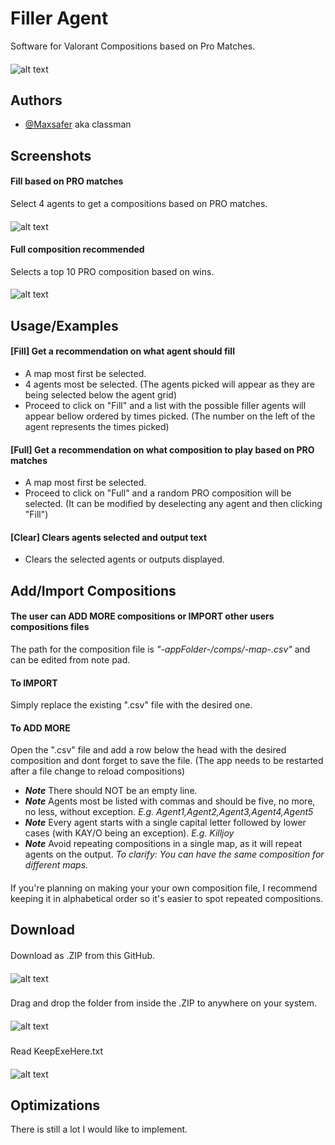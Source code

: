 
# Filler Agent

Software for Valorant Compositions based on Pro Matches.
####
![alt text](https://drive.google.com/uc?export=view&id=1btD6Ww7JUm2eYO5r69SX9pvCwc19VSB9)
## Authors

- [@Maxsafer](https://www.github.com/Maxsafer) aka classman


## Screenshots

#### Fill based on PRO matches
Select 4 agents to get a compositions based on PRO matches.
#### 
![alt text](https://drive.google.com/uc?export=view&id=1BQ2EKViUNd9s_cr9qW9w1gI-CLiIQ3m2)

#### Full composition recommended
Selects a top 10 PRO composition based on wins.
#### 
![alt text](https://drive.google.com/uc?export=view&id=1v_tggvCTl-qCB9fCG7QiL7aNQHXuqh8i)
## Usage/Examples
#### [Fill] Get a recommendation on what agent should fill
* A map most first be selected.
* 4 agents most be selected. (The agents picked will appear as they are being selected below the agent grid)
* Proceed to click on "Fill" and a list with the possible filler agents will appear bellow ordered by times picked. (The number on the left of the agent represents the times picked)
#### [Full] Get a recommendation on what composition to play based on PRO matches
* A map most first be selected.
* Proceed to click on "Full" and a random PRO composition will be selected. (It can be modified by deselecting any agent and then clicking "Fill")
#### [Clear] Clears agents selected and output text
* Clears the selected agents or outputs displayed.
## Add/Import Compositions

#### The user can ADD MORE compositions or IMPORT other users compositions files
The path for the composition file is *"-appFolder-/comps/-map-.csv"* and can be edited from note pad.

#### To IMPORT
Simply replace the existing ".csv" file with the desired one.

#### To ADD MORE
Open the ".csv" file and add a row below the head with the desired composition and dont forget to save the file. (The app needs to be restarted after a file change to reload compositions)
* ***Note*** There should NOT be an empty line.
* ***Note*** Agents most be listed with commas and should be five, no more, no less, without exception. *E.g. Agent1,Agent2,Agent3,Agent4,Agent5*
* ***Note*** Every agent starts with a single capital letter followed by lower cases (with KAY/O being an exception). *E.g. Killjoy*
* ***Note*** Avoid repeating compositions in a single map, as it will repeat agents on the output. *To clarify: You can have the same composition for different maps.*

####
If you're planning on making your your own composition file, I recommend keeping it in alphabetical order so it's easier to spot repeated compositions.

## Download
####
Download as .ZIP from this GitHub.
#### 
![alt text](https://drive.google.com/uc?export=view&id=1nnKBHeV-LQqsp8t1qFmaA21Vo9RaUL9H)

###
Drag and drop the folder from inside the .ZIP to anywhere on your system.
#### 
![alt text](https://drive.google.com/uc?export=view&id=15pCq5iN1SBkkwHcI01WHiA9d75uy82dh)

###
Read KeepExeHere.txt
#### 
![alt text](https://drive.google.com/uc?export=view&id=1X3oiUuACSAzfjMoHpachajZbebXLQdmc)


## Optimizations
There is still a lot I would like to implement.
